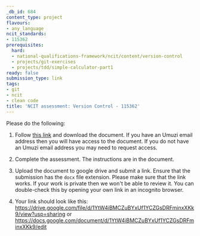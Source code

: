 ```yaml
---
_db_id: 684
content_type: project
flavours:
- any_language
ncit_standards:
- 115362
prerequisites:
  hard:
  - national-qualifications-framework/ncit/content/version-control
  - projects/git-exercises
  - projects/tdd/simple-calculator-part1
ready: false
submission_type: link
tags:
- git
- ncit
- clean code
title: 'NCIT assessment: Version Control - 115362'
---
```


Please do the following:

1. Follow [this link](https://drive.google.com/file/d/18za1nYEBBX50fVkMdzuOuK2Usu0DmOOh/view?usp=sharing) and download the document. If you have an Umuzi email address then you will have access to the document. If you do not have an Umuzi email address you may need to request access.

2. Complete the assessment. The instructions are in the document. 
   
3. Upload the document to google drive and submit a link. Ensure that the submission has the `docx` file extension. Please make sure that the link works. If your work is private then we won't be able to review it. You can double-check this by opening your own link in an incognito browser.  

4. Your link should look like this:
https://drive.google.com/file/d/1YtW4iBMCZuBYxUf1YCZGsDRFminxXKk9/view?usp=sharing or https://docs.google.com/document/d/1YtW4iBMCZuBYxUf1YCZGsDRFminxXKk9/edit